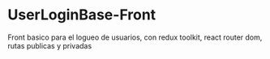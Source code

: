 # UserLoginBase-Front
Front basico para el logueo de usuarios, con redux toolkit, react router dom, rutas publicas y privadas
